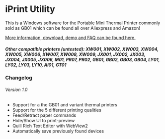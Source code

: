 # iPrint Utility
This is a Windows software for the Portable Mini Thermal Printer commonly sold as GB01 which can be found all over Aliexpress and Amazon!

[More information, download, demo and FAQ can be found here.](https://mywk.net/software/iprint-utility)

##### Other compatible printers (untested): XW001, XW002, XW003, XW004, XW005, XW006, XW007, XW008, XW009, JX001, JX002, JX003, JX004, JX005, JX006, M01, PR07, PR02, GB01, GB02, GB03, GB04, LY01, LY02, LY03, LY10, AI01, GT01

### Changelog

###### Version 1.0

- Support for a the GB01 and variant thermal printers
- Support for the 5 different printing qualities
- Feed/Retract paper commands
- Hide/Show UI to print-preview
- Quill Rich Text Editor with WebView2
- Automatically save previously found devices

